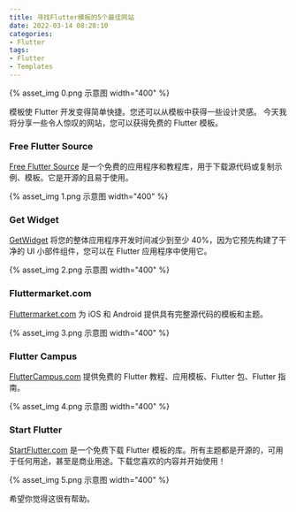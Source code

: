 ```yaml
---
title: 寻找Flutter模板的5个最佳网站
date: 2022-03-14 08:28:10
categories:
- Flutter
tags:
- Flutter
- Templates
---
```


{% asset_img 0.png 示意图 width="400" %}

模板使 Flutter 开发变得简单快捷。您还可以从模板中获得一些设计灵感。
今天我将分享一些令人惊叹的网站，您可以获得免费的 Flutter 模板。

<!--more-->

### Free Flutter Source

[Free Flutter Source](https://freefluttersource.com/) 是一个免费的应用程序和教程库，用于下载源代码或复制示例、模板。它是开源的且易于使用。

{% asset_img 1.png 示意图 width="400" %}

### Get Widget

[GetWidget](https://www.getwidget.dev/) 将您的整体应用程序开发时间减少到至少 40%，因为它预先构建了干净的 UI 小部件组件，您可以在 Flutter 应用程序中使用它。

{% asset_img 2.png 示意图 width="400" %}

### Fluttermarket.com

[Fluttermarket.com](https://fluttermarket.com/) 为 iOS 和 Android 提供具有完整源代码的模板和主题。

{% asset_img 3.png 示意图 width="400" %}

### Flutter Campus

[FlutterCampus.com](https://www.fluttercampus.com/) 提供免费的 Flutter 教程、应用模板、Flutter 包、Flutter 指南。

{% asset_img 4.png 示意图 width="400" %}

### Start Flutter

[StartFlutter.com](https://startflutter.com/) 是一个免费下载 Flutter 模板的库。所有主题都是开源的，可用于任何用途，甚至是商业用途。下载您喜欢的内容并开始使用！

{% asset_img 5.png 示意图 width="400" %}

希望你觉得这很有帮助。